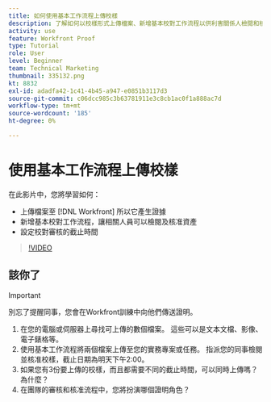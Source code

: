 ```yaml
---
title: 如何使用基本工作流程上傳校樣
description: 了解如何以校樣形式上傳檔案、新增基本校對工作流程以供利害關係人檢閱和核准，以及為校對審核設定截止時間。 [!DNL Workfront].
activity: use
feature: Workfront Proof
type: Tutorial
role: User
level: Beginner
team: Technical Marketing
thumbnail: 335132.png
kt: 8832
exl-id: adadfa42-1c41-4b45-a947-e0851b3117d3
source-git-commit: c06dcc985c3b63781911e3c8cb1ac0f1a888ac7d
workflow-type: tm+mt
source-wordcount: '185'
ht-degree: 0%

---
```


# 使用基本工作流程上傳校樣

在此影片中，您將學習如何：

* 上傳檔案至 [!DNL Workfront] 所以它產生證據
* 新增基本校對工作流程，讓相關人員可以檢閱及核准資產
* 設定校對審核的截止時間

>[!VIDEO](https://video.tv.adobe.com/v/335132/?quality=12)

## 該你了

>[!IMPORTANT]
>
>別忘了提醒同事，您會在Workfront訓練中向他們傳送證明。


1. 在您的電腦或伺服器上尋找可上傳的數個檔案。 這些可以是文本文檔、影像、電子錶格等。
1. 使用基本工作流程將兩個檔案上傳至您的實務專案或任務。 指派您的同事檢閱並核准校樣，截止日期為明天下午2:00。
1. 如果您有3份要上傳的校樣，而且都需要不同的截止時間，可以同時上傳嗎？ 為什麼？
1. 在團隊的審核和核准流程中，您將扮演哪個證明角色？

<!--
## Learn more
* Supported proofing file types
* Configure a proof
-->

<!--
## Guides
* Plan a basic workflow worksheet
* Upload proofs in Workfront
-->
